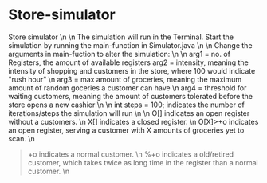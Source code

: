 # Store-simulator
Store simulator \n
 \n
The simulation will run in the Terminal. Start the simulation by running the main-function in Simulator.java \n
 \n
Change the arguments in main-fuction to alter the simulation: \n
 \n
arg1 = no. of Registers, the amount of available registers
arg2 = intensity, meaning the intensity of shopping and customers in the store, where 100 would indicate "rush hour" \n
arg3 = max amount of groceries, meaning the maximum amount of random goceries a customer can have \n
arg4 = threshold for waiting customers, meaning the amount of customers tolerated before the store opens a new cashier \n
 \n
int steps = 100; indicates the number of iterations/steps the simulation will run \n
 \n
O[]  indicates an open register without a customers. \n
X[]  indicates a closed register. \n
O[X]>+o   indicates an open register, serving a customer with X amounts of groceries yet to scan. \n
>+o  indicates a normal customer. \n
%+o  indicates a old/retired customer, which takes twice as long time in the register than a normal customer. \n
